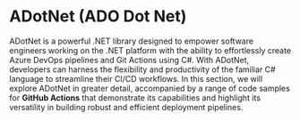 # ADotNet (ADO Dot Net)
ADotNet is a powerful .NET library designed to empower software engineers working on the .NET platform with the ability
to effortlessly create Azure DevOps pipelines and Git Actions using C#. With ADotNet, developers can harness the 
flexibility and productivity of the familiar C# language to streamline their CI/CD workflows. In this section, we will 
explore ADotNet in greater detail, accompanied by a range of code samples for **GitHub Actions** that demonstrate its capabilities and 
highlight its versatility in building robust and efficient deployment pipelines.